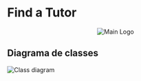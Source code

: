 # Find a Tutor

<p align="center">
  <img src="https://raw.githubusercontent.com/nathangngencissk/find-a-tutor/main/web/src/assets/main-logo.png" alt="Main Logo"/>
</p>

## Diagrama de classes

![Class diagram](https://raw.githubusercontent.com/nathangngencissk/find-a-tutor/main/diagrams/class_diagram.png)
